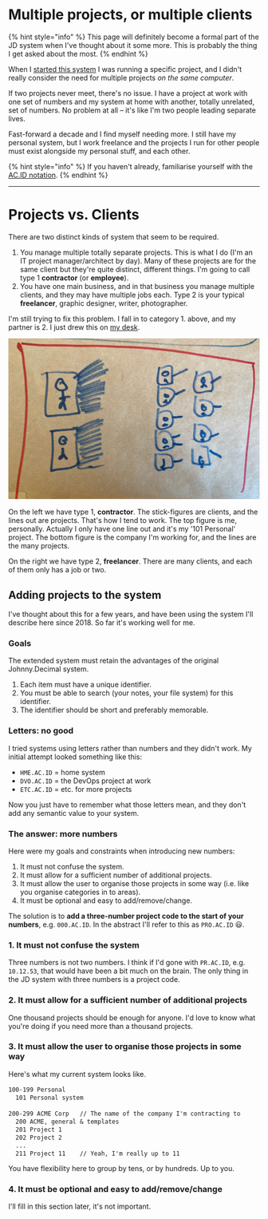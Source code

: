 # Multiple projects, or multiple clients

{% hint style="info" %}
This page will definitely become a formal part of the JD system when I've thought about it some more. This is probably the thing I get asked about the most.
{% endhint %}

When I [started this system](the-history-of-j-d.md) I was running a specific project, and I didn't really consider the need for multiple projects _on the same computer_.

If two projects never meet, there's no issue. I have a project at work with one set of numbers and my system at home with another, totally unrelated, set of numbers. No problem at all – it's like I'm two people leading separate lives.

Fast-forward a decade and I find myself needing more. I still have my personal system, but I work freelance and the projects I run for other people must exist alongside my personal stuff, and each other.

{% hint style="info" %}
If you haven't already, familiarise yourself with the [AC.ID notation](acid-notation.md).
{% endhint %}

---

# Projects vs. Clients

There are two distinct kinds of system that seem to be required.

1. You manage multiple totally separate projects. This is what I do (I'm an IT project manager/architect by day). Many of these projects are for the same client but they're quite distinct, different things. I'm going to call type 1 **contractor** (or **employee**).
2. You have one main business, and in that business you manage multiple clients, and they may have multiple jobs each. Type 2 is your typical **freelancer**, graphic designer, writer, photographer.

I'm still trying to fix this problem. I fall in to category 1. above, and my partner is 2. I just drew this on [my desk](../random/my-desk.md).

![](../.gitbook/assets/butchers-sketch-project-types.jpg)

On the left we have type 1, **contractor**. The stick-figures are clients, and the lines out are projects. That's how I tend to work. The top figure is me, personally. Actually I only have one line out and it's my '101 Personal' project. The bottom figure is the company I'm working for, and the lines are the many projects.

On the right we have type 2, **freelancer**. There are many clients, and each of them only has a job or two.

## Adding projects to the system

I've thought about this for a few years, and have been using the system I'll describe here since 2018. So far it's working well for me.

### Goals

The extended system must retain the advantages of the original Johnny.Decimal system.

1. Each item must have a unique identifier.
2. You must be able to search \(your notes, your file system\) for this identifier.
3. The identifier should be short and preferably memorable.

### Letters: no good

I tried systems using letters rather than numbers and they didn't work. My initial attempt looked something like this:

- `HME.AC.ID` = home system
- `DVO.AC.ID` = the DevOps project at work
- `ETC.AC.ID` = etc. for more projects

Now you just have to remember what those letters mean, and they don't add any semantic value to your system.

### The answer: more numbers

Here were my goals and constraints when introducing new numbers:

1. It must not confuse the system.
2. It must allow for a sufficient number of additional projects.
3. It must allow the user to organise those projects in some way \(i.e. like you organise categories in to areas\).
4. It must be optional and easy to add/remove/change.

The solution is to **add a three-number project code to the start of your numbers**, e.g. `000.AC.ID`. In the abstract I'll refer to this as `PRO.AC.ID` 😃.

### 1. It must not confuse the system

Three numbers is not two numbers. I think if I'd gone with `PR.AC.ID`, e.g. `10.12.53`, that would have been a bit much on the brain. The only thing in the JD system with three numbers is a project code.

### 2. It must allow for a sufficient number of additional projects

One thousand projects should be enough for anyone. I'd love to know what you're doing if you need more than a thousand projects.

### 3. It must allow the user to organise those projects in some way

Here's what my current system looks like.

```text
100-199 Personal
  101 Personal system

200-299 ACME Corp   // The name of the company I'm contracting to
  200 ACME, general & templates
  201 Project 1
  202 Project 2
  ...
  211 Project 11    // Yeah, I'm really up to 11
```

You have flexibility here to group by tens, or by hundreds. Up to you.

### 4. It must be optional and easy to add/remove/change

I'll fill in this section later, it's not important.
